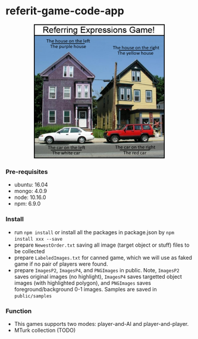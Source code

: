 # referit-game-code-app

<p align="center">
  <img src="public/img/loadScreen.jpg" width="70%"/>
</p>

### Pre-requisites
* ubuntu: 16.04
* mongo: 4.0.9
* node: 10.16.0
* npm: 6.9.0

### Install
* run ```npm install``` or install all the packages in package.json by ```npm install xxx --save```
* prepare ```NewestOrder.txt``` saving all image (target object or stuff) files to be collected
* prepare ```LabeledImages.txt``` for canned game, which we will use as faked game if no pair of players were found.
* prepare ```ImagesP2```, ```ImagesP4```, and ```PNGImages``` in public. Note, ```ImagesP2``` saves original images (no highlight), ```ImagesP4``` saves targetted object images (with highlighted polygon), and ```PNGImages``` saves foreground/background 0-1 images. Samples are saved in ```public/samples```

### Function
* This games supports two modes: player-and-AI and player-and-player. 
* MTurk collection (TODO)